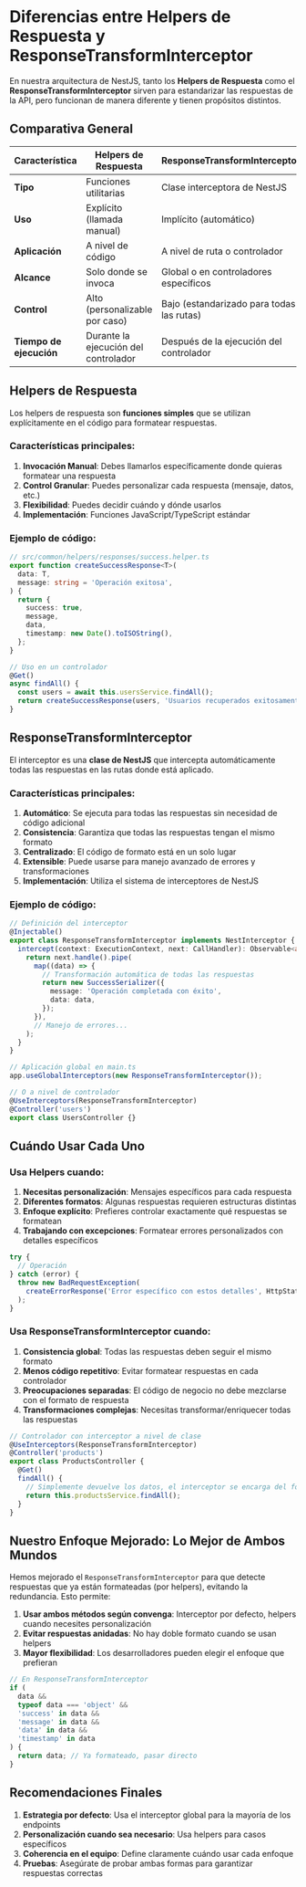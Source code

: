 # Diferencias entre Helpers de Respuesta y ResponseTransformInterceptor

En nuestra arquitectura de NestJS, tanto los **Helpers de Respuesta** como el **ResponseTransformInterceptor** sirven para estandarizar las respuestas de la API, pero funcionan de manera diferente y tienen propósitos distintos.

## Comparativa General

| Característica | Helpers de Respuesta | ResponseTransformInterceptor |
|----------------|----------------------|------------------------------|
| **Tipo** | Funciones utilitarias | Clase interceptora de NestJS |
| **Uso** | Explícito (llamada manual) | Implícito (automático) |
| **Aplicación** | A nivel de código | A nivel de ruta o controlador |
| **Alcance** | Solo donde se invoca | Global o en controladores específicos |
| **Control** | Alto (personalizable por caso) | Bajo (estandarizado para todas las rutas) |
| **Tiempo de ejecución** | Durante la ejecución del controlador | Después de la ejecución del controlador |

## Helpers de Respuesta

Los helpers de respuesta son **funciones simples** que se utilizan explícitamente en el código para formatear respuestas.

### Características principales:

1. **Invocación Manual**: Debes llamarlos específicamente donde quieras formatear una respuesta
2. **Control Granular**: Puedes personalizar cada respuesta (mensaje, datos, etc.)
3. **Flexibilidad**: Puedes decidir cuándo y dónde usarlos
4. **Implementación**: Funciones JavaScript/TypeScript estándar

### Ejemplo de código:

```typescript
// src/common/helpers/responses/success.helper.ts
export function createSuccessResponse<T>(
  data: T,
  message: string = 'Operación exitosa',
) {
  return {
    success: true,
    message,
    data,
    timestamp: new Date().toISOString(),
  };
}

// Uso en un controlador
@Get()
async findAll() {
  const users = await this.usersService.findAll();
  return createSuccessResponse(users, 'Usuarios recuperados exitosamente');
}
```

## ResponseTransformInterceptor

El interceptor es una **clase de NestJS** que intercepta automáticamente todas las respuestas en las rutas donde está aplicado.

### Características principales:

1. **Automático**: Se ejecuta para todas las respuestas sin necesidad de código adicional
2. **Consistencia**: Garantiza que todas las respuestas tengan el mismo formato
3. **Centralizado**: El código de formato está en un solo lugar
4. **Extensible**: Puede usarse para manejo avanzado de errores y transformaciones
5. **Implementación**: Utiliza el sistema de interceptores de NestJS

### Ejemplo de código:

```typescript
// Definición del interceptor
@Injectable()
export class ResponseTransformInterceptor implements NestInterceptor {
  intercept(context: ExecutionContext, next: CallHandler): Observable<any> {
    return next.handle().pipe(
      map((data) => {
        // Transformación automática de todas las respuestas
        return new SuccessSerializer({
          message: 'Operación completada con éxito',
          data: data,
        });
      }),
      // Manejo de errores...
    );
  }
}

// Aplicación global en main.ts
app.useGlobalInterceptors(new ResponseTransformInterceptor());

// O a nivel de controlador
@UseInterceptors(ResponseTransformInterceptor)
@Controller('users')
export class UsersController {}
```

## Cuándo Usar Cada Uno

### Usa Helpers cuando:

1. **Necesitas personalización**: Mensajes específicos para cada respuesta
2. **Diferentes formatos**: Algunas respuestas requieren estructuras distintas
3. **Enfoque explícito**: Prefieres controlar exactamente qué respuestas se formatean
4. **Trabajando con excepciones**: Formatear errores personalizados con detalles específicos

```typescript
try {
  // Operación
} catch (error) {
  throw new BadRequestException(
    createErrorResponse('Error específico con estos detalles', HttpStatus.BAD_REQUEST)
  );
}
```

### Usa ResponseTransformInterceptor cuando:

1. **Consistencia global**: Todas las respuestas deben seguir el mismo formato
2. **Menos código repetitivo**: Evitar formatear respuestas en cada controlador
3. **Preocupaciones separadas**: El código de negocio no debe mezclarse con el formato de respuesta
4. **Transformaciones complejas**: Necesitas transformar/enriquecer todas las respuestas

```typescript
// Controlador con interceptor a nivel de clase
@UseInterceptors(ResponseTransformInterceptor)
@Controller('products')
export class ProductsController {
  @Get()
  findAll() {
    // Simplemente devuelve los datos, el interceptor se encarga del formato
    return this.productsService.findAll();
  }
}
```

## Nuestro Enfoque Mejorado: Lo Mejor de Ambos Mundos

Hemos mejorado el `ResponseTransformInterceptor` para que detecte respuestas que ya están formateadas (por helpers), evitando la redundancia. Esto permite:

1. **Usar ambos métodos según convenga**: Interceptor por defecto, helpers cuando necesites personalización
2. **Evitar respuestas anidadas**: No hay doble formato cuando se usan helpers
3. **Mayor flexibilidad**: Los desarrolladores pueden elegir el enfoque que prefieran

```typescript
// En ResponseTransformInterceptor
if (
  data && 
  typeof data === 'object' && 
  'success' in data && 
  'message' in data && 
  'data' in data &&
  'timestamp' in data
) {
  return data; // Ya formateado, pasar directo
}
```

## Recomendaciones Finales

1. **Estrategia por defecto**: Usa el interceptor global para la mayoría de los endpoints
2. **Personalización cuando sea necesario**: Usa helpers para casos específicos
3. **Coherencia en el equipo**: Define claramente cuándo usar cada enfoque
4. **Pruebas**: Asegúrate de probar ambas formas para garantizar respuestas correctas
